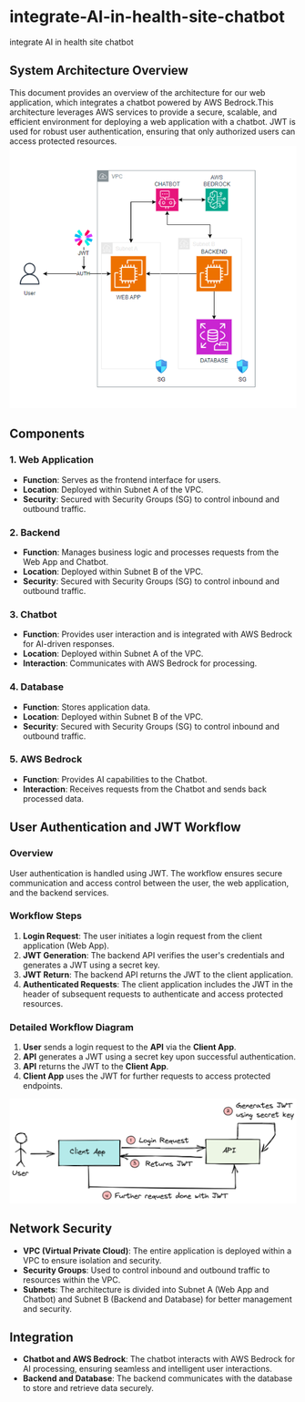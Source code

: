 # integrate-AI-in-health-site-chatbot
integrate AI in health site chatbot

## System Architecture Overview

This document provides an overview of the architecture for our web application, which integrates a chatbot powered by AWS Bedrock.This architecture leverages AWS services to provide a secure, scalable, and efficient environment for deploying a web application with a chatbot. JWT is used for robust user authentication, ensuring that only authorized users can access protected resources.
 ![WEBAPP Workflow](./Assets/jwt.PNG)
## Components

### 1. Web Application
- **Function**: Serves as the frontend interface for users.
- **Location**: Deployed within Subnet A of the VPC.
- **Security**: Secured with Security Groups (SG) to control inbound and outbound traffic.

### 2. Backend
- **Function**: Manages business logic and processes requests from the Web App and Chatbot.
- **Location**: Deployed within Subnet B of the VPC.
- **Security**: Secured with Security Groups (SG) to control inbound and outbound traffic.

### 3. Chatbot
- **Function**: Provides user interaction and is integrated with AWS Bedrock for AI-driven responses.
- **Location**: Deployed within Subnet A of the VPC.
- **Interaction**: Communicates with AWS Bedrock for processing.

### 4. Database
- **Function**: Stores application data.
- **Location**: Deployed within Subnet B of the VPC.
- **Security**: Secured with Security Groups (SG) to control inbound and outbound traffic.

### 5. AWS Bedrock
- **Function**: Provides AI capabilities to the Chatbot.
- **Interaction**: Receives requests from the Chatbot and sends back processed data.

## User Authentication and JWT Workflow

### Overview
User authentication is handled using JWT. The workflow ensures secure communication and access control between the user, the web application, and the backend services.

### Workflow Steps

1. **Login Request**: The user initiates a login request from the client application (Web App).
2. **JWT Generation**: The backend API verifies the user's credentials and generates a JWT using a secret key.
3. **JWT Return**: The backend API returns the JWT to the client application.
4. **Authenticated Requests**: The client application includes the JWT in the header of subsequent requests to authenticate and access protected resources.

### Detailed Workflow Diagram

1. **User** sends a login request to the **API** via the **Client App**.
2. **API** generates a JWT using a secret key upon successful authentication.
3. **API** returns the JWT to the **Client App**.
4. **Client App** uses the JWT for further requests to access protected endpoints.

![JWT Workflow](./Assets/jwt-workflow-4.png)

## Network Security

- **VPC (Virtual Private Cloud)**: The entire application is deployed within a VPC to ensure isolation and security.
- **Security Groups**: Used to control inbound and outbound traffic to resources within the VPC.
- **Subnets**: The architecture is divided into Subnet A (Web App and Chatbot) and Subnet B (Backend and Database) for better management and security.

## Integration

- **Chatbot and AWS Bedrock**: The chatbot interacts with AWS Bedrock for AI processing, ensuring seamless and intelligent user interactions.
- **Backend and Database**: The backend communicates with the database to store and retrieve data securely.
